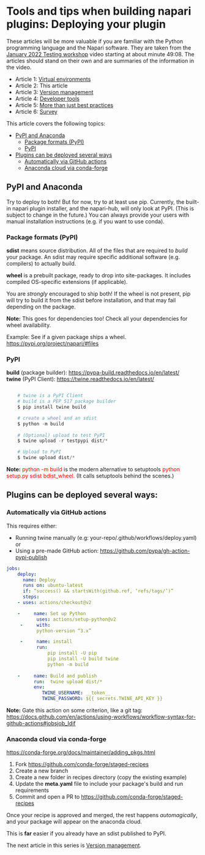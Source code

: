 # Tools and tips when building napari plugins: Deploying your plugin
These articles will be more valuable if you are familiar with the Python programming language and the Napari software. They are taken from the [January 2022 Testing workshop](https://drive.google.com/file/d/1DaMrRz-rLRQ6-_y0J8O3GRpVPCn0rgYs/view) video starting at about minute 49:08. The articles should stand on their own and are summaries of the information in the video. 
  
* Article 1: [Virtual environments](./Virtual-environments)   
* Article 2: This article  
* Article 3: [Version management](./Version-management)  
* Article 4: [Developer tools](./Developer-tools)
* Article 5: [More than just best practices](./More-than-just-best-practices)  
* Article 6: [Survey](./Survey)  

This article covers the following topics:   
* [PyPI and Anaconda](#pypi-and-anaconda)
    - [Package formats (PyPI)](#package-formats-pypi)
    - [PyPI](#pypi)
* [Plugins can be deployed several ways](#plugins-can-be-deployed-several-ways)
    - [Automatically via GitHub actions](#automatically-via-github-actions)
    - [Anaconda cloud via conda-forge](#anaconda-cloud-via-conda-forge)


## PyPI and Anaconda
Try to deploy to both! But for now, try to at least use pip. Currently, the built-in napari plugin installer, and the napari-hub, will only look at PyPI. (This is subject to change in the future.) You can always provide your users with manual installation instructions (e.g. if you want to use conda).

### Package formats (PyPI)
**sdist** means source distribution. All of the files that are required to *build* your package. An sdist may require specific additional software (e.g. compilers) to actually build.

**wheel** is a prebuilt package, ready to drop into site-packages. It includes compiled OS-specific extensions (if applicable).

You are *strongly* encouraged to ship both! If the wheel is not present, pip will try to build it from the sdist before installation, and that may fail depending on the package.  

**Note:** This goes for dependencies too! Check all your dependencies for wheel availability.  

Example: See if a given package ships a wheel. https://pypi.org/project/napari/#files

### PyPI
**build** (package builder): https://pypa-build.readthedocs.io/en/latest/  
**twine** (PyPI Client): https://twine.readthedocs.io/en/latest/  
```python

    # twine is a PyPI Client  
    # build is a PEP 517 package builder  
    $ pip install twine build

    # create a wheel and an sdist  
    $ python -m build  
     
    # (Optional) upload to test PyPI  
    $ twine upload -r testpypi dist/*  

    # Upload to PyPI  
    $ twine upload dist/*  

```
**Note:** <font color="red">python -m build</font> is the modern alternative to setuptools <font color="red">python setup.py sdist bdist_wheel.</font> (It calls setuptools behind the scenes.)

## Plugins can be deployed several ways:

### Automatically via GitHub actions
This requires either: 
* Running twine manually (e.g: your-repo/.github/workflows/deploy.yaml)  
or   
* Using a pre-made GitHub action: https://github.com/pypa/gh-action-pypi-publish   

```yaml
jobs:  
    deploy:  
      name: Deploy
      runs on: ubuntu-latest  
      if: “success() && startsWith(github.ref, ‘refs/tags/’)”  
      steps:  
    - uses: actions/checkout@v2  

    -     name: Set up Python  
           uses: actions/setup-python@v2  
     -     with:   
           python-version “3.x”  

     -     name: install  
           run:  
               pip install -U pip  
               pip install -U build twine  
               python -m build  
  
    -     name: Build and publish  
          run:  twine upload dist/*  
          env: 
             TWINE_USERNAME: __token__  
             TWINE_PASSWORD: ${{ secrets.TWINE_API_KEY }}  

```

  **Note:** Gate this action on some criterion, like a git tag: https://docs.github.com/en/actions/using-workflows/workflow-syntax-for-github-actions#jobsjob_Idif

### Anaconda cloud via conda-forge
https://conda-forge.org/docs/maintainer/adding_pkgs.html

1. Fork https://github.com/conda-forge/staged-recipes
2. Create a new branch
3. Create a new folder in recipes directory (copy the existing example)
4. Update the **meta.yaml** file to include your package's build and run requirements
5. Commit and open a PR to https://github.com/conda-forge/staged-recipes   

Once your recipe is approved and merged, the rest happens *automagically*, and your package will appear on the anaconda cloud.

This is **far** easier if you already have an sdist published to PyPI.

The next article in this series is [Version management](./Version-management.md).